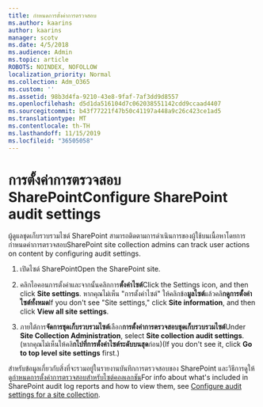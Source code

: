 ```yaml
---
title: กำหนดการตั้งค่าการตรวจสอบ
ms.author: kaarins
author: kaarins
manager: scotv
ms.date: 4/5/2018
ms.audience: Admin
ms.topic: article
ROBOTS: NOINDEX, NOFOLLOW
localization_priority: Normal
ms.collection: Adm_O365
ms.custom: ''
ms.assetid: 98b3d4fa-9210-43e8-9faf-7af3dd9d8557
ms.openlocfilehash: d5d1da516104d7c062038551142cdd9ccaad4407
ms.sourcegitcommit: b43f77221f47b50c41197a448a9c26c423ce1ad5
ms.translationtype: MT
ms.contentlocale: th-TH
ms.lasthandoff: 11/15/2019
ms.locfileid: "36505058"
---
```

# <a name="configure-sharepoint-audit-settings"></a><span data-ttu-id="92efd-102">การตั้งค่าการตรวจสอบ SharePoint</span><span class="sxs-lookup"><span data-stu-id="92efd-102">Configure SharePoint audit settings</span></span>

<span data-ttu-id="92efd-103">ผู้ดูแลชุดเก็บรวบรวมไซต์ SharePoint สามารถติดตามการดำเนินการของผู้ใช้บนเนื้อหาโดยการกำหนดค่าการตรวจสอบ</span><span class="sxs-lookup"><span data-stu-id="92efd-103">SharePoint site collection admins can track user actions on content by configuring audit settings.</span></span>
  
1. <span data-ttu-id="92efd-104">เปิดไซต์ SharePoint</span><span class="sxs-lookup"><span data-stu-id="92efd-104">Open the SharePoint site.</span></span>
    
2. <span data-ttu-id="92efd-105">คลิกไอคอนการตั้งค่าและจากนั้นคลิกการ**ตั้งค่าไซต์**</span><span class="sxs-lookup"><span data-stu-id="92efd-105">Click the Settings icon, and then click **Site settings**.</span></span> <span data-ttu-id="92efd-106">หากคุณไม่เห็น "การตั้งค่าไซต์" ให้คลิกข้อ**มูลไซต์**แล้วคลิ**กดูการตั้งค่าไซต์ทั้งหมด**</span><span class="sxs-lookup"><span data-stu-id="92efd-106">If you don't see "Site settings," click **Site information**, and then click **View all site settings**.</span></span>
    
3. <span data-ttu-id="92efd-107">ภายใต้การ**จัดการชุดเก็บรวบรวมไซต์**เลือก**การตั้งค่าการตรวจสอบชุดเก็บรวบรวมไซต์**</span><span class="sxs-lookup"><span data-stu-id="92efd-107">Under **Site Collection Administration**, select **Site collection audit settings**.</span></span> <span data-ttu-id="92efd-108">(หากคุณไม่เห็นให้คลิ**กไปที่การตั้งค่าไซต์ระดับบนสุด**ก่อน)</span><span class="sxs-lookup"><span data-stu-id="92efd-108">(If you don't see it, click **Go to top level site settings** first.)</span></span> 
    
<span data-ttu-id="92efd-109">สำหรับข้อมูลเกี่ยวกับสิ่งที่จะรวมอยู่ในรายงานบันทึกการตรวจสอบของ SharePoint และวิธีการดูให้ดู[กำหนดการตั้งค่าการตรวจสอบสำหรับไซต์คอลเลกชัน](https://go.microsoft.com/fwlink/?linkid=404050)</span><span class="sxs-lookup"><span data-stu-id="92efd-109">For info about what's included in SharePoint audit log reports and how to view them, see [Configure audit settings for a site collection](https://go.microsoft.com/fwlink/?linkid=404050).</span></span>
  

